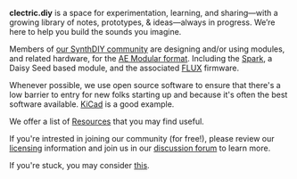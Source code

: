 **clectric.diy** is a space for experimentation, learning, and sharing—with a growing library of notes, prototypes, & ideas—always in progress. We’re here to help you build the sounds you imagine.

Members of [our SynthDIY community](https://github.com/orgs/clectric-diy/discussions) are designing and/or using modules, and related hardware, for the [AE Modular format](AE-Modular.md). Including the [Spark](https://clectric.diy/Spark-AE), a Daisy Seed based module, and the associated [FLUX](https://clectric.diy/FLUX) firmware.

Whenever possible, we use open source software to ensure that there's a low barrier to entry for new folks starting up and because it's often the best software available. [KiCad](Tools/KiCad.md) is a good example.

We offer a list of [Resources](Resources/Resources.md) that you may find useful.

If you're intrested in joining our community (for free!), please review our [licensing](licensing.md) information and join us in our [discussion forum](https://github.com/orgs/clectric-diy/discussions) to learn more.

If you're stuck, you may consider [this](Resources/DaS.md).

